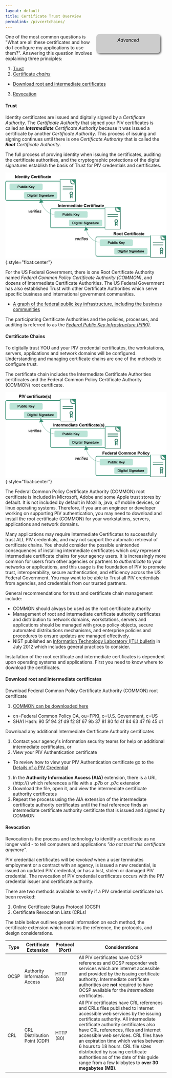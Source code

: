 ```yaml
---
layout: default
title: Certificate Trust Overview
permalink: /pivcertchains/
---
```


<div style="float:right; padding:10px; margin-right:20px; border-radius:10px; width:180px; height:40px; box-shadow:3px 3px 5px 0px; text-align:center; background-color:#CCC; color:#666666">
<div style="color:#000000">
<em>Advanced</em>
</div>
</div>

One of the most common questions is "What are all these certificates and how do I configure my applications to use them?".  Answering this question involves explaining three principles:

1.  [Trust](#trust)
2.  [Certificate *chains*](#certificate-chains)
   * [Download root and intermediate certificates](#download-root-and-intermediate-certificates)
3.  [Revocation](#revocation)

#### Trust
Identity certificates are issued and digitally signed by a _Certificate Authority_.  The _Certificate Authority_ that signed your PIV certificates is called an _**Intermediate** Certificate Authority_ because it was issued a certificate by another _Certificate Authority_.  This process of issuing and signing continues until there is one  _Certificate Authority_ that is called the _**Root** Certificate Authority_.

The full process of proving identity when issuing the certificates, auditing the certificate authorities, and the cryptographic protections of the digital signatures establish the basis of Trust for PIV credentials and certificates.

![Example of an identity certificate with intermediate and root](../img/certificatechain_small.png){:style="float:center"}

For the US Federal Government, there is one Root Certificate Authority named _Federal Common Policy Certificate Authority (COMMON)_, and dozens of Intermediate Certificate Authorities.  The US Federal Government has also established Trust with other Certificate Authorities which serve specific business and international government communities.

*  [A graph of the federal public key infrastructure, including the business communities](http://fpki-graph.fpki-lab.gov/)

The participating Certificate Authorities and the policies, processes, and auditing is referred to as the [*Federal Public Key Infrastructure (FPKI)*](https://www.idmanagement.gov/IDM/s/article_content_old?tag=a0Gt0000000SfwP).

#### Certificate Chains
To digitally trust YOU and your PIV credential certificates, the workstations, servers, applications and network domains will be configured. Understanding and managing certificate chains are one of the methods to configure trust.

The certificate chain includes the Intermediate Certificate Authorities certificates and the Federal Common Policy Certificate Authority (COMMON) root certificate.

![Example of a PIV certificate chain to Common](../img/pivcertificatechain_small.png){:style="float:center"}

The Federal Common Policy Certificate Authority (COMMON) root certificate is included in Microsoft, Adobe and some Apple trust stores by default.  It is not included by default in Mozilla, java, _all_ mobile devices, or linux operating systems.  Therefore, if you are an engineer or developer working on supporting PIV authentication, you may need to download and install the root certificate (COMMON) for your workstations, servers, applications and network domains.

Many applications may require Intermediate Certificates to successfully trust ALL PIV credentials, and may not support the automatic retrieval of certificate chains.  You should consider the possible unintended consequences of installing intermediate certificates which _only_ represent intermediate certificate chains for your agency users.  It is increasingly more common for users from other agencies or partners to _authenticate_ to your networks or applications, and this usage is the foundation of PIV to promote trust, interoperability, secure authentication, and efficiency across the US Federal Government.  You may want to be able to Trust all PIV credentials from agencies, and credentials from our trusted partners.

General recommendations for trust and certificate chain management include:

* COMMON should always be used as the root certificate authority
* Management of root and intermediate certificate authority certificates and distribution to network domains, workstations, servers and applications should be managed with group policy objects, secure automated distributions mechanisms, and enterprise policies and procedures to ensure updates are managed effectively.
* NIST published an [Information Technology Laboratory (ITL) bulletin](http://csrc.nist.gov/publications/nistbul/july-2012_itl-bulletin.pdf) in July 2012 which includes general practices to consider.

Installation of the root certificate and intermediate certificates is dependent upon operating systems and applications. First you need to know where to download the certificates.

#### Download root and intermediate certificates

Download Federal Common Policy Certificate Authority (COMMON) root certificate

1. [COMMON can be downloaded here](http://http.fpki.gov/fcpca/fcpca.crt)
  * cn=Federal Common Policy CA, ou=FPKI, o=U.S. Government, c=US
  * SHA1 Hash: 90 5f 94 2f d9 f2 8f 67 9b 37 81 80 fd 4f 84 63 47 f6 45 c1


Download any additional Intermediate Certificate Authority certificates

1. Contact your agency's information security teams for help on additional intermediate certificates, or
1. View your PIV Authentication certificate
  * To review how to view your PIV Authentication certificate go to the [Details of a PIV Credential](../details)
1. In the **Authority Information Access (AIA)** extension, there is a URL (http://) which references a file with a .p7b or .p7c extension
1. Download the file, open it, and view the intermediate certificate authority certificates
1. Repeat the process using the AIA extension of the intermediate certificate authority certificates until the final reference finds an intermediate certificate authority certificate that is issued and signed by COMMON

<!--TODO: openssl and certutil scripts to automate the retrieval and aia chases; simple versions -->


#### Revocation
Revocation is the process and technology to identify a certificate as no longer valid - to tell computers and applications _"do not trust this certificate anymore"_.

PIV credential certificates will be _revoked_ when a user terminates employment or a contract with an agency, is issued a new credential, is issued an updated PIV credential, or has a lost, stolen or damaged PIV credential.  The revocation of PIV credential certificates occurs with the PIV credential issuer and certificate authority.

There are two methods available to verify if a PIV credential certificate has been revoked:

1. Online Certificate Status Protocol (OCSP)
2. Certificate Revocation Lists (CRLs)

The table below outlines general information on each method, the certificate extension which contains the reference, the protocols, and design considerations.

| Type | Certificate Extension | Protocol (Port) | Considerations|
| ----- | -------| -------| ------|
| OCSP | Authority Information Access | HTTP (80) | All PIV certificates have OCSP references and OCSP responder web services which are internet accessible and provided by the issuing certificate authority. Intermediate certificate authorities are **not** required to have OCSP available for the _intermediate_ certificates.|
| CRL  | CRL Distribution Point (CDP) | HTTP (80) | All PIV certificates have CRL references and CRLs files published to internet accessible web services by the issuing certificate authority.  All intermediate certificate authority certificates also have CRL references, files and internet accessible web services.  CRL files have an expiration time which varies between 6 hours to 18 hours. CRL file sizes distributed by issuing certificate authorities as of the date of this guide range from a few kilobytes to **over 30 megabytes (MB)**.


<!-- TODO: Graphical

![image showing a certificate with the authority information access extension highlighted and a sample value representing an OCSP url](../img/piv_aia_ocsp_gsa_small.png){:style="float:center"}


![image showing a certificate with the crl distribution point extension highlighted and a sample value representing an CRL http url](../img/piv_crl_gsa_small.png){:style="float:center"} -->


<!-- TODO: Certutil   -->


<!-- TODO: OpenSSL

``` openssl x509 -in mypiv.crt -noout -ocsp_uri

``` -->
